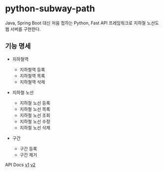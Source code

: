 # python-subway-path

Java, Spring Boot 대신 처음 접하는 Python, Fast API 프레임워크로 지하철 노선도 웹 서버를 구현한다.

## 기능 명세

- 지하철역
  - 지하철역 등록
  - 지하철역 목록
  - 지하철역 삭제
  
- 지하철 노선
  - 지하철 노선 등록
  - 지하철 노선 목록
  - 지하철 노선 조회
  - 지하철 노선 수정
  - 지하철 노선 삭제

- 구간
  - 구간 등록
  - 구간 제거

API Docs
[v1](https://techcourse-storage.s3.ap-northeast-2.amazonaws.com/d5c93e187919493da3280be44de0f17f#Line)
[v2](https://techcourse-storage.s3.ap-northeast-2.amazonaws.com/c682be69ae4e412c9e3905a59ef7b7ed#Line)